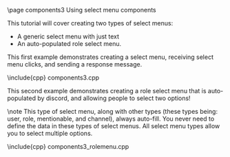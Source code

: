 \page components3 Using select menu components

This tutorial will cover creating two types of select menus: 
- A generic select menu with just text
- An auto-populated role select menu.

This first example demonstrates creating a select menu, receiving select menu clicks, and sending a response message.

\include{cpp} components3.cpp

This second example demonstrates creating a role select menu that is auto-populated by discord, and allowing people to select two options!

\note This type of select menu, along with other types (these types being: user, role, mentionable, and channel), always auto-fill. You never need to define the data in these types of select menus. All select menu types allow you to select multiple options.

\include{cpp} components3_rolemenu.cpp
